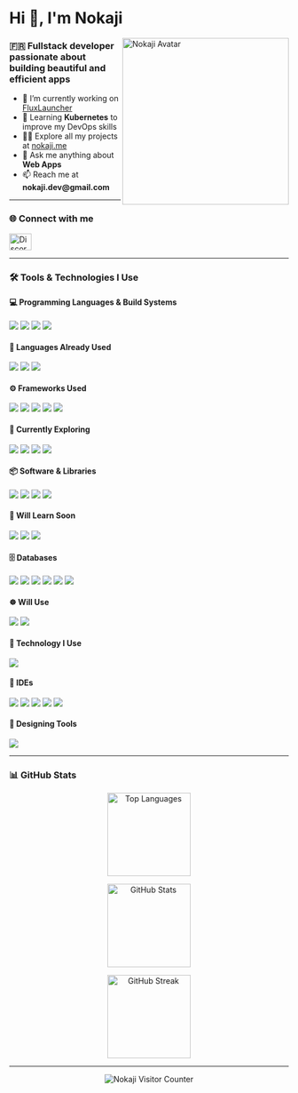 <!-- Template Readme Inspired from https://github.com/Chaika9/Chaika9/blob/main/README.md -->

<div align="left">
  <h1>Hi 👋, I'm Nokaji</h1>
  <img align="right" src="https://nokaji.me/ressources/img/nokaji.png" alt="Nokaji Avatar" height="300">

  <h3>🇫🇷 Fullstack developer passionate about building beautiful and efficient apps</h3>

  <ul>
    <li>🔭 I’m currently working on <a href="https://discord.com/invite/X728dTsDj2">FluxLauncher</a></li>
    <li>🌱 Learning <strong>Kubernetes</strong> to improve my DevOps skills</li>
    <li>👨‍💻 Explore all my projects at <a href="https://nokaji.me">nokaji.me</a></li>
    <li>💬 Ask me anything about <strong>Web Apps</strong></li>
    <li>📫 Reach me at <strong>nokaji.dev@gmail.com</strong></li>
  </ul>
</div>

---

### 🌐 Connect with me
<p align="left">
  <a href="https://discord.com/invite/X728dTsDj2" target="_blank">
    <img src="https://raw.githubusercontent.com/rahuldkjain/github-profile-readme-generator/master/src/images/icons/Social/discord.svg" alt="Discord" height="30" width="40" />
  </a>
</p>

---

### 🛠️ Tools & Technologies I Use

#### 💻 Programming Languages & Build Systems
<p align="left">
  <img src="https://img.shields.io/badge/typescript-3178C6?logo=typescript&style=for-the-badge&logoColor=white"/>
  <img src="https://img.shields.io/badge/C-00599C?logo=c&style=for-the-badge&logoColor=white"/>
  <img src="https://img.shields.io/badge/C%2B%2B-00599C?logo=cplusplus&style=for-the-badge&logoColor=white"/>
  <img src="https://img.shields.io/badge/cmake-064F8C?logo=cmake&style=for-the-badge&logoColor=white"/>
</p>

#### 🐍 Languages Already Used
<p align="left">
  <img src="https://img.shields.io/badge/python-3776AB?logo=python&style=for-the-badge&logoColor=white"/>
  <img src="https://img.shields.io/badge/java-FC4C02?logo=java&style=for-the-badge&logoColor=white"/>
  <img src="https://img.shields.io/badge/gradle-02303A?logo=gradle&style=for-the-badge&logoColor=white"/>
</p>

#### ⚙️ Frameworks Used
<p align="left">
  <img src="https://img.shields.io/badge/laravel-FF2D20?logo=laravel&style=for-the-badge&logoColor=white"/>
  <img src="https://img.shields.io/badge/react-4EAEC9?logo=react&style=for-the-badge&logoColor=white"/>
  <img src="https://img.shields.io/badge/tailwindcss-06B6D4?logo=tailwindcss&style=for-the-badge&logoColor=white"/>
  <img src="https://img.shields.io/badge/bulma-00D1B2?logo=bulma&style=for-the-badge&logoColor=white"/>
  <img src="https://img.shields.io/badge/bootstrap-7952B3?logo=bootstrap&style=for-the-badge&logoColor=white"/>
</p>

#### 🧠 Currently Exploring
<p align="left">
  <img src="https://img.shields.io/badge/rust-000000?logo=rust&style=for-the-badge&logoColor=white"/>
  <img src="https://img.shields.io/badge/tauri-24C8D8?logo=tauri&style=for-the-badge&logoColor=white"/>
  <img src="https://img.shields.io/badge/shadcnui-000000?logo=shadcnui&style=for-the-badge&logoColor=white"/>
  <img src="https://img.shields.io/badge/trpc-2596BE?logo=trpc&style=for-the-badge&logoColor=white"/>
</p>

#### 📦 Software & Libraries
<p align="left">
  <img src="https://img.shields.io/badge/docker-2496ED?logo=docker&style=for-the-badge&logoColor=white"/>
  <img src="https://img.shields.io/badge/electron-47848F?logo=electron&style=for-the-badge&logoColor=white"/>
  <img src="https://img.shields.io/badge/sequelize-52B0E7?logo=sequelize&style=for-the-badge&logoColor=white"/>
  <img src="https://img.shields.io/badge/discord.js-5865F2?logo=discorddotjs&style=for-the-badge&logoColor=white"/>
</p>

#### 🧩 Will Learn Soon
<p align="left">
  <img src="https://img.shields.io/badge/tensorflow-FF6F00?logo=tensorflow&style=for-the-badge&logoColor=white"/>
  <img src="https://img.shields.io/badge/.net-512BD4?logo=dotnet&style=for-the-badge&logoColor=white"/>
  <img src="https://img.shields.io/badge/langgraph-1C3C3C?logo=langgraph&style=for-the-badge&logoColor=white"/>
</p>

#### 🗄️ Databases
<p align="left">
  <img src="https://img.shields.io/badge/postgresql-4169E1?logo=postgresql&style=for-the-badge&logoColor=white"/>
  <img src="https://img.shields.io/badge/mariadb-003545?logo=mariadb&style=for-the-badge&logoColor=white"/>
  <img src="https://img.shields.io/badge/mongodb-47A248?logo=mongodb&style=for-the-badge&logoColor=white"/>
  <img src="https://img.shields.io/badge/sqlite-003B57?logo=sqlite&style=for-the-badge&logoColor=white"/>
  <img src="https://img.shields.io/badge/supabase-3FCF8E?logo=supabase&style=for-the-badge&logoColor=white"/>
  <img src="https://img.shields.io/badge/redis-DC382D?logo=redis&style=for-the-badge&logoColor=white"/>
</p>

#### ☸️ Will Use
<p align="left">
  <img src="https://img.shields.io/badge/kubernetes-326CE5?logo=kubernetes&style=for-the-badge&logoColor=white"/>
  <img src="https://img.shields.io/badge/n8n-EA4B71?logo=n8n&style=for-the-badge&logoColor=white"/>
</p>

#### 🧬 Technology I Use
<p align="left">
  <img src="https://img.shields.io/badge/MCP-000000?logo=modelcontextprotocol&style=for-the-badge&logoColor=white"/>
</p>

#### 🧰 IDEs
<p align="left">
  <img src="https://img.shields.io/badge/vscode-2F80ED?logo=vscode&style=for-the-badge&logoColor=white"/>
  <img src="https://img.shields.io/badge/intellij%20idea-A0529C?logo=intellijidea&style=for-the-badge&logoColor=white"/>
  <img src="https://img.shields.io/badge/eclipse%20ide-2C2255?logo=eclipseide&style=for-the-badge&logoColor=white"/>
  <img src="https://img.shields.io/badge/clion-009BE3?logo=clion&style=for-the-badge&logoColor=white"/>
  <img src="https://img.shields.io/badge/pycharm-3AB959?logo=pycharm&style=for-the-badge&logoColor=white"/>
</p>

#### 🎨 Designing Tools
<p align="left">
  <img src="https://img.shields.io/badge/Figma-F24E1E?style=for-the-badge&logo=figma&logoColor=white"/>
</p>

---

### 📊 GitHub Stats
<p align="center">
  <img src="https://github-readme-stats.vercel.app/api/top-langs?username=nokaji&show_icons=true&locale=en&layout=compact&theme=dark" alt="Top Languages" height="150"/>
</p>

<p align="center">
  <img src="https://github-readme-stats.vercel.app/api?username=nokaji&show_icons=true&locale=en&theme=dark" alt="GitHub Stats" height="150"/>
</p>

<p align="center">
  <img src="https://github-readme-streak-stats.herokuapp.com/?user=nokaji&theme=dark" alt="GitHub Streak" height="150"/>
</p>

---

<p align="center">
  <img src="https://count.getloli.com/get/@Nokaji?theme=booru-vp" alt="Nokaji Visitor Counter"/>
</p>
